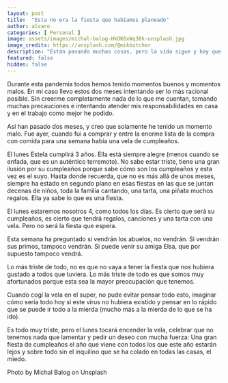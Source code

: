 ```yaml
---
layout: post
title:  "Esta no era la fiesta que habíamos planeado"
author: alvaro
categories: [ Personal ]
image: assets/images/michal-balog-HkOK6xWq38k-unsplash.jpg
image_credits: https://unsplash.com/@mikbutcher
description: "Están pasando muchas cosas, pero la vida sigue y hay que hacer que con ella todo siga."
featured: false
hidden: false
---
```

Durante esta pandemia todos hemos tenido momentos buenos y momentos malos. En mi caso llevo estos dos meses intentando ser lo más racional posible. Sin creerme completamente nada de lo que me cuentan, tomando muchas precauciones e intentando atender mis responsabilidades en casa y en el trabajo como mejor he podido.

Así han pasado dos meses, y creo que solamente he tenido un momento malo. Fue ayer, cuando fui a comprar y entre la enorme lista de la compra con comida para una semana había una vela de cumpleaños.

El lunes Estela cumplirá 3 años. Ella está siempre alegre (menos cuando se enfada, que es un auténtico terremoto). No sabe estar triste, tiene una gran ilusión por su cumpleaños porque sabe cómo son los cumpleaños y esta vez es el suyo. Hasta donde recuerda, que no es más allá de unos meses, siempre ha estado en segundo plano en esas fiestas en las que se juntan decenas de niños, toda la familia cantando, una tarta, una piñata muchos regalos. Ella ya sabe lo que es una fiesta.

El lunes estaremos nosotros 4, como todos los días. Es cierto que será su cumpleaños, es cierto que tendrá regalos, canciones y una tarta con una vela. Pero no será la fiesta que espera.

Esta semana ha preguntado si vendrán los abuelos, no vendrán. Si vendrán sus primos, tampoco vendrán. Si puede venir su amiga Elsa, que por supuesto tampoco vendrá.

Lo más triste de todo, no es que no vaya a tener la fiesta que nos hubiera gustado a todos que tuviera. Lo más triste de todo es que somos muy afortunados porque esta sea la mayor preocupación que tenemos.

Cuando cogí la vela en el super, no pude evitar pensar todo esto, imaginar cómo sería todo hoy si este virus no hubiera existido y pensar en lo rápido que se puede ir todo a la mierda (mucho más a la mierda de lo que se ha ido).

Es todo muy triste, pero el lunes tocará encender la vela, celebrar que no tenemos nada que lamentar y pedir un deseo con mucha fuerza: Una gran fiesta de cumpleaños el año que viene con todos los que este año estarán lejos y sobre todo sin el inquilino que se ha colado en todas las casas, el miedo.

Photo by Michal Balog on Unsplash
